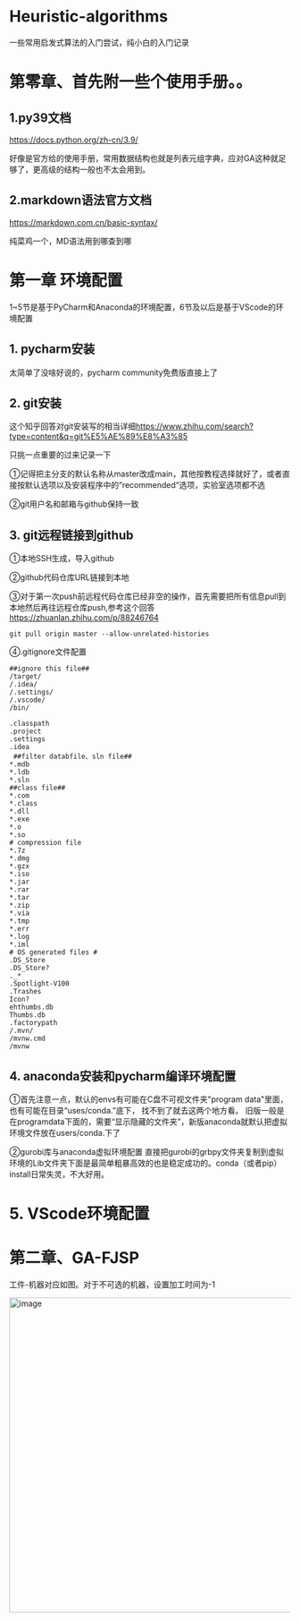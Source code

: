 # Heuristic-algorithms

一些常用启发式算法的入门尝试，纯小白的入门记录

# 第零章、首先附一些个使用手册。。

## 1.py39文档

https://docs.python.org/zh-cn/3.9/

好像是官方给的使用手册，常用数据结构也就是列表元组字典，应对GA这种就足够了，更高级的结构一般也不太会用到。

## 2.markdown语法官方文档

https://markdown.com.cn/basic-syntax/

纯菜鸡一个，MD语法用到哪查到哪

# 第一章 环境配置
1~5节是基于PyCharm和Anaconda的环境配置，6节及以后是基于VScode的环境配置

## 1. pycharm安装

太简单了没啥好说的，pycharm community免费版直接上了

## 2. git安装
这个知乎回答对git安装写的相当详细<https://www.zhihu.com/search?type=content&q=git%E5%AE%89%E8%A3%85>

只挑一点重要的过来记录一下

①记得把主分支的默认名称从master改成main，其他按教程选择就好了，或者直接按默认选项以及安装程序中的”recommended“选项，实验室选项都不选

②git用户名和邮箱与github保持一致

## 3. git远程链接到github

①本地SSH生成，导入github

②github代码仓库URL链接到本地

③对于第一次push前远程代码仓库已经非空的操作，首先需要把所有信息pull到本地然后再往远程仓库push,参考这个回答<https://zhuanlan.zhihu.com/p/88246764>

`git pull origin master --allow-unrelated-histories`

④.gitignore文件配置
```
##ignore this file##
/target/
/.idea/
/.settings/
/.vscode/
/bin/

.classpath
.project
.settings
.idea
 ##filter databfile、sln file##
*.mdb
*.ldb
*.sln
##class file##
*.com
*.class
*.dll
*.exe
*.o
*.so
# compression file
*.7z
*.dmg
*.gzx
*.iso
*.jar
*.rar
*.tar
*.zip
*.via
*.tmp
*.err
*.log
*.iml
# OS generated files #
.DS_Store
.DS_Store?
._*
.Spotlight-V100
.Trashes
Icon?
ehthumbs.db
Thumbs.db
.factorypath
/.mvn/
/mvnw.cmd
/mvnw
```

## 4. anaconda安装和pycharm编译环境配置

①首先注意一点，默认的envs有可能在C盘不可视文件夹"program data"里面，也有可能在目录“uses/conda.”底下，
找不到了就去这两个地方看。 旧版一般是在programdata下面的，需要“显示隐藏的文件夹”，新版anaconda就默认把虚拟环境文件放在users/conda.下了

②gurobi库与anaconda虚拟环境配置
直接把gurobi的grbpy文件夹复制到虚拟环境的Lib文件夹下面是最简单粗暴高效的也是稳定成功的。conda（或者pip） install日常失灵，不大好用。

# 5. VScode环境配置

# 第二章、GA-FJSP

工件-机器对应如图。对于不可选的机器，设置加工时间为-1

<img width="563" alt="image" src="https://user-images.githubusercontent.com/72543040/230000604-4b49d3bf-e4ac-4c4b-b91f-583888995d5b.png">
